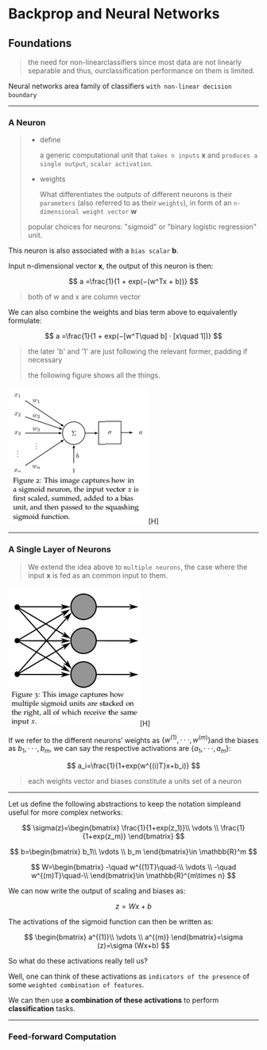 # Backprop and Neural Networks

## Foundations

> the need for non-linearclassifiers since most data are not linearly separable and thus, ourclassification performance on them is limited.

Neural networks area family of classifiers `with non-linear decision boundary`

____

### A Neuron

> - define    
>   
>   a generic computational unit that `takes n inputs` **x** and `produces a single output`, `scalar activation`.
> 
> - weights
>   
>   What differentiates the outputs of different neurons is their `parameters` (also referred to as their `weights`), in form of an `n-dimensional weight vector` **w**
> 
> popular choices for neurons: "sigmoid" or "binary logistic regression" unit. 

This neuron is also associated with a `bias scalar` **b**. 

Input n-dimensional vector **x**, the output of this neuron is then:

$$
a =\frac{1}{1 + exp(−(w^Tx + b))}
$$

> both of w and x are column vector

We can also combine the weights and bias term above to equivalently formulate:

$$
a =\frac{1}{1 + exp(−[w^T\quad b] · [x\quad 1])}
$$

> the later 'b' and '1' are just following the relevant former, padding if necessary
> 
> the following figure shows all the things.

<img title="" src="/assets/DLf2.png" alt="avatar" data-align="center">[H]

____

### A Single Layer of Neurons

> We extend the idea above to `multiple neurons`, the case where the input **x** is fed as an common input to them.

<img title="" src="/assets/DLf3.png" alt="avatar" data-align="center">[H]

If we refer to the different neurons’ weights as $\{w^{(1)}, · · · , w^{(m)}\}$and the biases as ${b_1,···,b_m}$, we can say the respective activations are $\{a_1, ··· , a_m\}$:

$$
a_i=\frac{1}{1+exp(w^{(i)T}x+b_i)}
$$

> each weights vector and biases constitute a units set of a neuron

____

Let us define the following abstractions to keep the notation simpleand useful for more complex networks:

$$
\sigma(z)=\begin{bmatrix}
\frac{1}{1+exp(z_1)}\\
\vdots
\\
\frac{1}{1+exp(z_m)}
\end{bmatrix}
$$

$$
b=\begin{bmatrix}
b_1\\
\vdots
\\
b_m
\end{bmatrix}\in \mathbb{R}^m
$$

$$
W=\begin{bmatrix}
-\quad w^{(1)T}\quad-\\
\vdots
\\
-\quad w^{(m)T}\quad-\\
\end{bmatrix}\in \mathbb{R}^{m\times n}
$$

We can now write the output of scaling and biases as:

$$
z = Wx+b
$$

The activations of the sigmoid function can then be written as:

$$
\begin{bmatrix}
a^{(1)}\\
\vdots
\\
a^{(m)}
\end{bmatrix}=\sigma (z)=\sigma (Wx+b)
$$

So what do these activations really tell us? 

Well, one can think of these activations as `indicators of the presence` of some `weighted combination of features`. 

We can then use **a combination of these activations** to perform **classification** tasks.

____

### Feed-forward Computation


